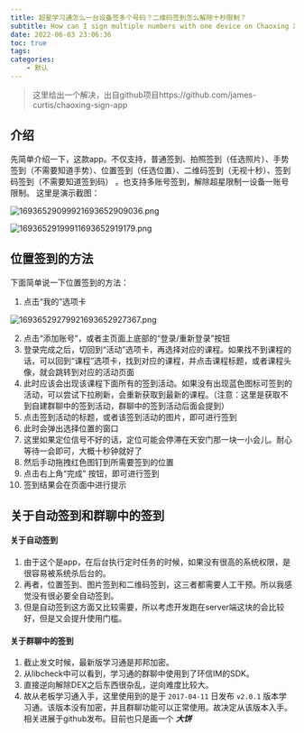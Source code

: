 ```yaml
---
title: 超星学习通怎么一台设备签多个号码？二维码签到怎么解除十秒限制？
subtitle: How can I sign multiple numbers with one device on Chaoxing Xuedu Tong? How to remove the ten-second limit for QR code check-in?
date: 2022-06-03 23:06:36
toc: true
tags: 
categories: 
    - 默认
---
```



> 这里给出一个解决，出自github项目https://github.com/james-curtis/chaoxing-sign-app

## 介绍

先简单介绍一下，这款app。不仅支持，普通签到、拍照签到（任选照片）、手势签到（不需要知道手势）、位置签到（任选位置）、二维码签到（无视十秒）、签到码签到（不需要知道签到码） 。也支持多账号签到，解除超星限制一设备一账号限制。
这里是演示截图：

![16936529099921693652909036.png](https://raw.githubusercontent.com/james-curtis/blog-img/img/img/16936529099921693652909036.png)

![16936529199911693652919179.png](https://raw.githubusercontent.com/james-curtis/blog-img/img/img/16936529199911693652919179.png)


## 位置签到的方法

下面简单说一下位置签到的方法：

1. 点击“我的”选项卡

![16936529279921693652927367.png](https://raw.githubusercontent.com/james-curtis/blog-img/img/img/16936529279921693652927367.png)

2. 点击“添加账号”，或者主页面上底部的“登录/重新登录”按钮
3. 登录完成之后，切回到“活动”选项卡，再选择对应的课程。如果找不到课程的话，可以回到“课程”选项卡，找到对应的课程，并点击课程标题，或者课程头像，就会跳转到对应的活动页面
4. 此时应该会出现该课程下面所有的签到活动。如果没有出现蓝色图标可签到的活动，可以尝试下拉刷新，会重新获取到最新的课程。（注意：这里是获取不到自建群聊中的签到活动，群聊中的签到活动后面会提到）
5. 点击签到活动的标题，或者该签到活动的图片，即可进行签到
6. 此时会弹出选择位置的窗口
7. 这里如果定位信号不好的话，定位可能会停滞在天安门那一块一小会儿。耐心等待一会即可，大概十秒钟就好了
8. 然后手动拖拽红色图钉到所需要签到的位置
9. 点击右上角“完成” 按钮，即可进行签到
10. 签到结果会在页面中进行提示
 
 ## 关于自动签到和群聊中的签到
 
#### 关于自动签到
1. 由于这个是app，在后台执行定时任务的时候，如果没有很高的系统权限，是很容易被系统杀后台的。
2. 再者，位置签到、图片签到和二维码签到，这三者都需要人工干预。所以我感觉没有很必要全自动签到。
3. 但是自动签到这方面又比较需要，所以考虑开发跑在server端这块的会比较好，但是又会提升使用门槛。

#### 关于群聊中的签到
1. 截止发文时候，最新版学习通是邦邦加密。
2. 从libcheck中可以看到，学习通的群聊中使用到了环信IM的SDK。
3. 直接逆向解除DEX之后东西很杂乱，逆向难度比较大。
4. 故从老板学习通入手，这里使用到的是于 `2017-04-11` 日发布 `v2.0.1` 版本学习通。该版本没有加密，并且群聊功能可以正常使用。故决定从该版本入手。相关进展于github发布。目前也只是画一个 ***大饼***